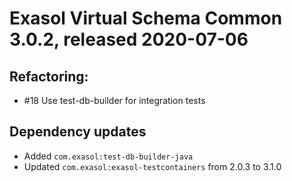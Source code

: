 # Exasol Virtual Schema Common 3.0.2, released 2020-07-06

## Refactoring:

* #18 Use test-db-builder for integration tests

## Dependency updates

* Added `com.exasol:test-db-builder-java`
* Updated `com.exasol:exasol-testcontainers` from 2.0.3 to 3.1.0

